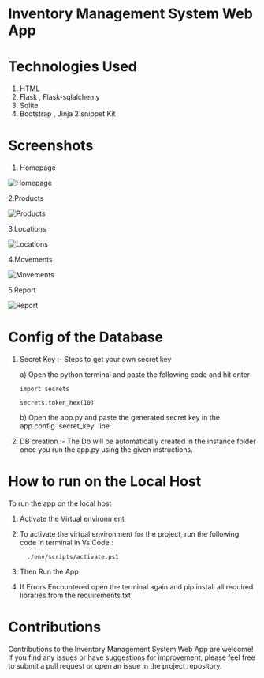 # Inventory Management System Web App

# Technologies Used

1) HTML     
2) Flask , Flask-sqlalchemy       
3) Sqlite                        
4) Bootstrap , Jinja 2 snippet Kit      

# Screenshots 

1. Homepage

![Homepage](https://github.com/Agrawalyash1041/IMS-Inventory-Management-System/assets/111517167/00b56026-2d75-410c-8b99-0a25a12a9503)


2.Products

![Products](https://github.com/Agrawalyash1041/IMS-Inventory-Management-System/assets/111517167/304f932a-bf2d-4620-8400-435b1ee645a4)

3.Locations

![Locations](https://github.com/Agrawalyash1041/IMS-Inventory-Management-System/assets/111517167/16892b63-97a2-42c1-9dce-44416482b44c)

4.Movements

![Movements](https://github.com/Agrawalyash1041/IMS-Inventory-Management-System/assets/111517167/e3a9ba30-3cea-4148-8a67-0929ad38cc83)


5.Report

![Report](https://github.com/Agrawalyash1041/IMS-Inventory-Management-System/assets/111517167/4c27da0e-f936-4404-9fc4-00f364c2ff5c)


# Config of the Database

1) Secret Key :- Steps to get your own secret key
   
   a) Open the python terminal and paste the following code and hit enter
   
       import secrets
   
       secrets.token_hex(10)

   b) Open the app.py and paste the generated secret key in the app.config 'secret_key' line.

 3) DB creation :- The Db will be automatically created in the instance folder once you run the app.py using the given instructions.


# How to run on the Local Host 

To run the app on the local host 
1) Activate the Virtual environment 
2) To activate the virtual environment for the project, run the following code in terminal in Vs Code :
   
         ./env/scripts/activate.ps1 
4) Then Run the App
5) If Errors Encountered open the terminal again and pip install all required libraries from the requirements.txt

# Contributions
Contributions to the Inventory Management System Web App are welcome! 
If you find any issues or have suggestions for improvement, please feel free to submit a pull request or open an issue in the project repository.




























 
